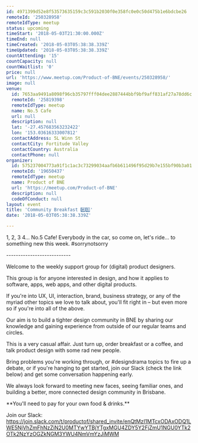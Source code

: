 ```yaml
---
id: 4971399d52e8f53573635159c3c591b2030f0e358fc0e0c50d475b1e6bdcbe26
remoteId: '250328958'
remoteIdType: meetup
status: upcoming
timeStart: '2018-05-03T21:30:00.000Z'
timeEnd: null
timeCreated: '2018-05-03T05:38:38.339Z'
timeUpdated: '2018-05-03T05:38:38.339Z'
countAttending: '15'
countCapacity: null
countWaitlist: '0'
price: null
url: 'https://www.meetup.com/Product-of-BNE/events/250328958/'
image: null
venue:
  id: 7653aa9491a8098f96cb35797fff04dee2887444bbf9bf9aff831af27a78dd6c
  remoteId: '25819398'
  remoteIdType: meetup
  name: No.5 Cafe
  url: null
  description: null
  lat: '-27.457683563232422'
  lon: '153.03616333007812'
  contactAddress: 5L Winn St
  contactCity: Fortitude Valley
  contactCountry: Australia
  contactPhone: null
organizer:
  id: 575237004773a91f1c1ac3c73299034aafb6b611496f95d29b7e155bf90b3a01
  remoteId: '19650437'
  remoteIdType: meetup
  name: Product of BNE
  url: 'https://meetup.com/Product-of-BNE'
  description: null
  codeOfConduct: null
layout: event
title: 'Community Breakfast #️⃣5️⃣'
date: '2018-05-03T05:38:38.339Z'

---
```

<p>1, 2, 3 4… No.5 Cafe! Everybody in the car, so come on, let's ride… to something new this week. #sorrynotsorry</p> <p>---------------------------</p> <p>Welcome to the weekly support group for (digital) product designers.</p> <p>This group is for anyone interested in design, and how it applies to software, apps, web apps, and other digital products.</p> <p>If you're into UX, UI, interaction, brand, business strategy, or any of the myriad other topics we love to talk about, you'll fit right in – but even more so if you're into all of the above.</p> <p>Our aim is to build a tighter design community in BNE by sharing our knowledge and gaining experience from outside of our regular teams and circles.</p> <p>This is a very casual affair. Just turn up, order breakfast or a coffee, and talk product design with some rad new people.</p> <p>Bring problems you're working through, or #designdrama topics to fire up a debate, or if you're hanging to get started, join our Slack (check the link below) and get some conversation happening early.</p> <p>We always look forward to meeting new faces, seeing familiar ones, and building a better, more connected design community in Brisbane.</p> <p>**You'll need to pay for your own food &amp; drinks.**</p> <p>Join our Slack: <a href="https://join.slack.com/t/productof/shared_invite/enQtMzI1MTcxODAxODQ1LWE5NjVhZmFhNzZiN2U0MTYwYTBjYTgxMGU4ZDY5Y2FjZmU1NGU0YTk2OTk2NzYzOGZkNGM3YWU4NmVmYzJiMWM" class="linkified">https://join.slack.com/t/productof/shared_invite/enQtMzI1MTcxODAxODQ1LWE5NjVhZmFhNzZiN2U0MTYwYTBjYTgxMGU4ZDY5Y2FjZmU1NGU0YTk2OTk2NzYzOGZkNGM3YWU4NmVmYzJiMWM</a></p>
